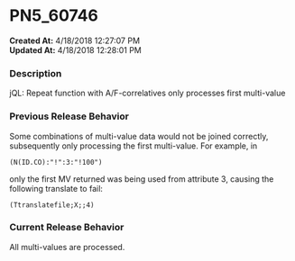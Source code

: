 # PN5_60746

**Created At:** 4/18/2018 12:27:07 PM  
**Updated At:** 4/18/2018 12:28:01 PM  


### Description

jQL: Repeat function with A/F-correlatives only processes first multi-value



### Previous Release Behavior

Some combinations of multi-value data would not be joined correctly, subsequently only processing the first multi-value. For example, in

```
(N(ID.CO):"!":3:"!100")
```

only the first MV returned was being used from attribute 3, causing the following translate to fail:

```
(Ttranslatefile;X;;4)
```



### Current Release Behavior

All multi-values are processed.
